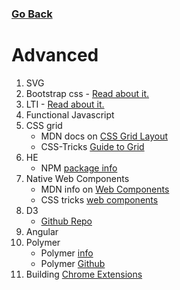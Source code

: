 ### [Go Back](../Introduction/training.md)
# Advanced

1.  SVG
2.  Bootstrap css - [Read about it.](https://getbootstrap.com/docs/3.3/css/)
3.  LTI - [Read about it.](https://www.imsglobal.org/activity/learning-tools-interoperability)
4.  Functional Javascript
5.  CSS grid
    * MDN docs on [CSS Grid Layout](https://developer.mozilla.org/en-US/docs/Web/CSS/CSS_Grid_Layout)
    * CSS-Tricks [Guide to Grid](https://css-tricks.com/snippets/css/complete-guide-grid/)
6.  HE
    * NPM [package info](https://www.npmjs.com/package/he)
7.  Native Web Components
    * MDN info on [Web Components](https://developer.mozilla.org/en-US/docs/Web/Web_Components)
    * CSS tricks [web components](https://css-tricks.com/modular-future-web-components/#article-header-id-0)
8.  D3
    * [Github Repo](https://github.com/d3/d3)
9.  Angular
10.  Polymer
        * Polymer [info](https://www.polymer-project.org/)
        * Polymer [Github](https://www.polymer-project.org/)
11. Building [Chrome Extensions](./advancedLearning.md)